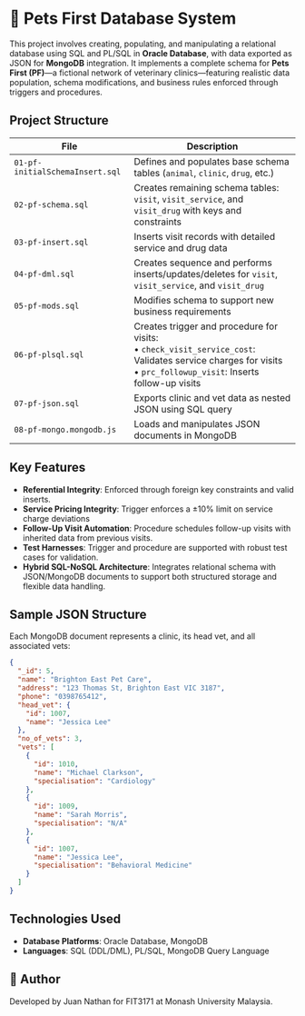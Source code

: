# 🐾 Pets First Database System

This project involves creating, populating, and manipulating a relational database using SQL and PL/SQL in **Oracle Database**, with data exported as JSON for **MongoDB** integration. It implements a complete schema for **Pets First (PF)**—a fictional network of veterinary clinics—featuring realistic data population, schema modifications, and business rules enforced through triggers and procedures.

## Project Structure

| File                            | Description                                                                                                                                                         |
|------------------------------   |---------------------------------------------------------------------------------------------------------------------------------------------------------------------|
| `01-pf-initialSchemaInsert.sql` | Defines and populates base schema tables (`animal`, `clinic`, `drug`, etc.)                                                                                         |
| `02-pf-schema.sql`              | Creates remaining schema tables: `visit`, `visit_service`, and `visit_drug` with keys and constraints                                                               |
| `03-pf-insert.sql`              | Inserts visit records with detailed service and drug data                                                                                                           |
| `04-pf-dml.sql`                 | Creates sequence and performs inserts/updates/deletes for `visit`, `visit_service`, and `visit_drug`                                                                |
| `05-pf-mods.sql`                | Modifies schema to support new business requirements                                                                                                                |
| `06-pf-plsql.sql`               | Creates trigger and procedure for visits:<br>• `check_visit_service_cost`: Validates service charges for visits<br>• `prc_followup_visit`: Inserts follow-up visits |
| `07-pf-json.sql`                | Exports clinic and vet data as nested JSON using SQL query                                                                                                          |
| `08-pf-mongo.mongodb.js`        | Loads and manipulates JSON documents in MongoDB                                                                                                                     |

## Key Features

- **Referential Integrity**: Enforced through foreign key constraints and valid inserts.
- **Service Pricing Integrity**: Trigger enforces a ±10% limit on service charge deviations
- **Follow-Up Visit Automation**: Procedure schedules follow-up visits with inherited data from previous visits.
- **Test Harnesses**: Trigger and procedure are supported with robust test cases for validation.
- **Hybrid SQL-NoSQL Architecture**: Integrates relational schema with JSON/MongoDB documents to support both structured storage and flexible data handling.

## Sample JSON Structure

Each MongoDB document represents a clinic, its head vet, and all associated vets:

```json
{
  "_id": 5,
  "name": "Brighton East Pet Care",
  "address": "123 Thomas St, Brighton East VIC 3187",
  "phone": "0398765412",
  "head_vet": {
    "id": 1007,
    "name": "Jessica Lee"
  },
  "no_of_vets": 3,
  "vets": [
    {
      "id": 1010,
      "name": "Michael Clarkson",
      "specialisation": "Cardiology"
    },
    {
      "id": 1009,
      "name": "Sarah Morris",
      "specialisation": "N/A"
    },
    {
      "id": 1007,
      "name": "Jessica Lee",
      "specialisation": "Behavioral Medicine"
    }
  ]
}
```

## Technologies Used

- **Database Platforms**: Oracle Database, MongoDB
- **Languages**: SQL (DDL/DML), PL/SQL, MongoDB Query Language

## 👤 Author

Developed by Juan Nathan for FIT3171 at Monash University Malaysia.








